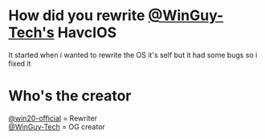 # How did you rewrite <a href="https://github.com/WinGuy-Tech">@WinGuy-Tech's</a> HavcIOS
It started when i wanted to rewrite the OS it's self
but it had some bugs so i fixed it

# Who's the creator
<a href="https://github.com/win20-official">@win20-official</a> = Rewriter
<br>
<a href="https://github.com/WinGuy-Tech">@WinGuy-Tech</a> = OG creator
